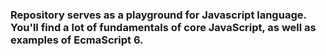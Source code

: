 ### Repository serves as a playground for Javascript language. You'll find a lot of fundamentals of core JavaScript, as well as examples of EcmaScript 6.
